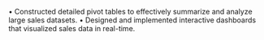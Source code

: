 •	Constructed detailed pivot tables to effectively summarize and analyze large sales datasets.
•	Designed and implemented interactive dashboards that visualized sales data in real-time.
